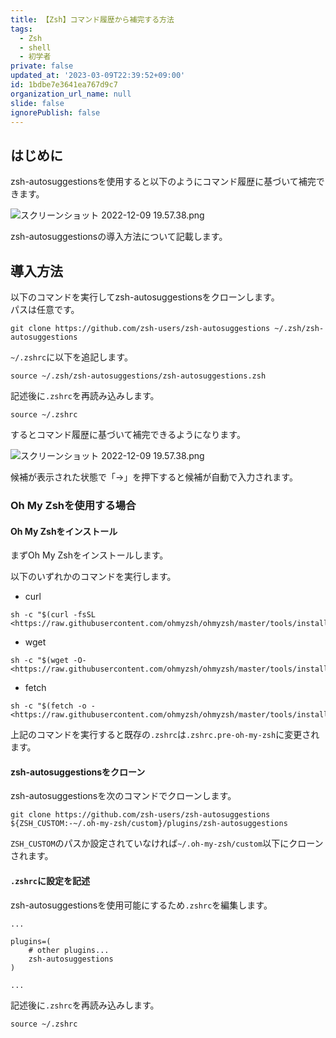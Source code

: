 ```yaml
---
title: 【Zsh】コマンド履歴から補完する方法
tags:
  - Zsh
  - shell
  - 初学者
private: false
updated_at: '2023-03-09T22:39:52+09:00'
id: 1bdbe7e3641ea767d9c7
organization_url_name: null
slide: false
ignorePublish: false
---
```


## はじめに

zsh-autosuggestionsを使用すると以下のようにコマンド履歴に基づいて補完できます。  

![スクリーンショット 2022-12-09 19.57.38.png](https://qiita-image-store.s3.ap-northeast-1.amazonaws.com/0/2342443/f804649c-c59a-20a6-635b-47c75d1b080f.png)


zsh-autosuggestionsの導入方法について記載します。  

## 導入方法

以下のコマンドを実行してzsh-autosuggestionsをクローンします。  
パスは任意です。  

```terminal
git clone https://github.com/zsh-users/zsh-autosuggestions ~/.zsh/zsh-autosuggestions
```

`~/.zshrc`に以下を追記します。  

```.zshrc
source ~/.zsh/zsh-autosuggestions/zsh-autosuggestions.zsh
```

記述後に`.zshrc`を再読み込みします。  

```terminal
source ~/.zshrc
```

するとコマンド履歴に基づいて補完できるようになります。  

![スクリーンショット 2022-12-09 19.57.38.png](https://qiita-image-store.s3.ap-northeast-1.amazonaws.com/0/2342443/f804649c-c59a-20a6-635b-47c75d1b080f.png)

候補が表示された状態で「→」を押下すると候補が自動で入力されます。

### Oh My Zshを使用する場合

#### Oh My Zshをインストール
まずOh My Zshをインストールします。  

以下のいずれかのコマンドを実行します。  

- curl

```terminal
sh -c "$(curl -fsSL <https://raw.githubusercontent.com/ohmyzsh/ohmyzsh/master/tools/install.sh>)"
```

- wget

```terminal
sh -c "$(wget -O- <https://raw.githubusercontent.com/ohmyzsh/ohmyzsh/master/tools/install.sh>)"
```

- fetch

```terminal
sh -c "$(fetch -o - <https://raw.githubusercontent.com/ohmyzsh/ohmyzsh/master/tools/install.sh>)" 
```

上記のコマンドを実行すると既存の`.zshrc`は`.zshrc.pre-oh-my-zsh`に変更されます。  

#### zsh-autosuggestionsをクローン

zsh-autosuggestionsを次のコマンドでクローンします。  

```terminal
git clone https://github.com/zsh-users/zsh-autosuggestions ${ZSH_CUSTOM:-~/.oh-my-zsh/custom}/plugins/zsh-autosuggestions
```

`ZSH_CUSTOM`のパスか設定されていなければ`~/.oh-my-zsh/custom`以下にクローンされます。  

#### `.zshrc`に設定を記述

zsh-autosuggestionsを使用可能にするため`.zshrc`を編集します。  

```.zshrc
...

plugins=( 
    # other plugins...
    zsh-autosuggestions
)

...
```

記述後に`.zshrc`を再読み込みします。  

```terminal
source ~/.zshrc
```
